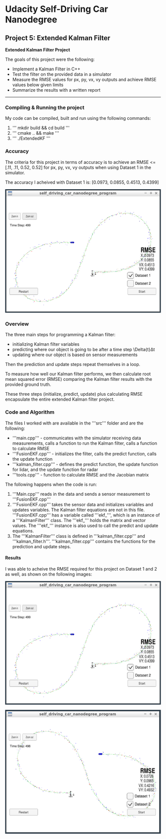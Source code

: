 # **Udacity Self-Driving Car Nanodegree** 

## Project 5: Extended Kalman Filter

**Extended Kalman Filter Project**

The goals of this project were the following:
* Implement a Kalman Filter in C++
* Test the filter on the provided data in a simulator
* Measure the RMSE values for px, py, vx, vy outputs and achieve RMSE values below given limits
* Summarize the results with a written report

---

[//]: # (Image References)

[image1]: ./images/dataset1.png "Result on Dataset 1"
[image2]: ./images/dataset2.png "Result on Dataset 2"

### Compiling & Running the project

My code can be compiled, built and run using the following commands:

1. ''' mkdir build && cd build '''
2. ''' cmake .. && make '''
3. ''' ./ExtendedKF '''

### Accuracy

The criteria for this project in terms of accuracy is to achieve an RMSE <=  [.11, .11, 0.52, 0.52] for px, py, vx, vy outputs when using Dataset 1 in the simulator.

The accuracy I acheived with Dataset 1 is: [0.0973, 0.0855, 0.4513, 0.4399]

![alt text][image1]

### Overview

The three main steps for programming a Kalman filter:

* initializing Kalman filter variables
* predicting where our object is going to be after a time step \Delta{t}Δt
* updating where our object is based on sensor measurements

Then the prediction and update steps repeat themselves in a loop.

To measure how well our Kalman filter performs, we then calculate root mean squared error (RMSE) comparing the Kalman filter results with the provided ground truth.

These three steps (initialize, predict, update) plus calculating RMSE encapsulate the entire extended Kalman filter project.

### Code and Algorithm

The files I worked with are available in the '''src''' folder and are the following:

* '''main.cpp''' - communicates with the simulator receiving data measurements, calls a function to run the Kalman filter, calls a function to calculate RMSE
* '''FusionEKF.cpp''' - initializes the filter, calls the predict function, calls the update function
* '''kalman_filter.cpp''' - defines the predict function, the update function for lidar, and the update function for radar
* '''tools.cpp''' - function to calculate RMSE and the Jacobian matrix

The following happens when the code is run:

1. '''Main.cpp''' reads in the data and sends a sensor measurement to '''FusionEKF.cpp'''
2. '''FusionEKF.cpp''' takes the sensor data and initializes variables and updates variables. The Kalman filter equations are not in this file. '''FusionEKF.cpp''' has a variable called '''ekf_''', which is an instance of a '''KalmanFilter''' class. The '''ekf_''' holds the matrix and vector values. The '''ekf_''' instance is also used to call the predict and update equations.
3. The '''KalmanFilter''' class is defined in '''kalman_filter.cpp''' and '''kalman_filter.h'''. '''kalman_filter.cpp''' contains the functions for the prediction and update steps.

#### Results

I was able to acheive the RMSE required for this project on Dataset 1 and 2 as well, as shown on the following images:

![alt text][image1]

![alt text][image2]

